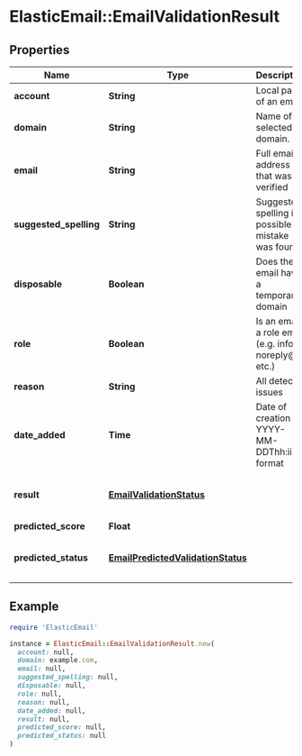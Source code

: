 # ElasticEmail::EmailValidationResult

## Properties

| Name | Type | Description | Notes |
| ---- | ---- | ----------- | ----- |
| **account** | **String** | Local part of an email | [optional] |
| **domain** | **String** | Name of selected domain. | [optional] |
| **email** | **String** | Full email address that was verified | [optional] |
| **suggested_spelling** | **String** | Suggested spelling if a possible mistake was found | [optional] |
| **disposable** | **Boolean** | Does the email have a temporary domain | [optional] |
| **role** | **Boolean** | Is an email a role email (e.g. info@, noreply@ etc.) | [optional] |
| **reason** | **String** | All detected issues | [optional] |
| **date_added** | **Time** | Date of creation in YYYY-MM-DDThh:ii:ss format | [optional] |
| **result** | [**EmailValidationStatus**](EmailValidationStatus.md) |  | [optional][default to &#39;None&#39;] |
| **predicted_score** | **Float** |  | [optional] |
| **predicted_status** | [**EmailPredictedValidationStatus**](EmailPredictedValidationStatus.md) |  | [optional][default to &#39;None&#39;] |

## Example

```ruby
require 'ElasticEmail'

instance = ElasticEmail::EmailValidationResult.new(
  account: null,
  domain: example.com,
  email: null,
  suggested_spelling: null,
  disposable: null,
  role: null,
  reason: null,
  date_added: null,
  result: null,
  predicted_score: null,
  predicted_status: null
)
```

